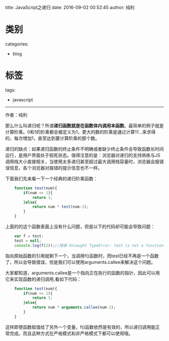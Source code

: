 title: JavaScript之递归
date: 2016-09-02 00:52:45
author: 纯利
# 类别
categories:
  - blog
# 标签
tags:
  - javascript
---
作者：纯利

那么什么叫递归呢？所谓**递归函数就是在函数体内调用本函数**。最简单的例子就是计算阶乘。0和1的阶乘都会被定义为1，更大的数的阶乘是通过计算1*1*...来求得的，每次增加1，直至达到要计算阶乘的那个数。

递归的缺点：如果递归函数的终止条件不明确或者缺少终止条件会导致函数长时间运行，是用户界面处于假死状态。值得注意的是：浏览器对递归的支持熟练与JS调用栈大小直接相关，当使用太多递归甚至超过最大调用栈容量时，浏览器会报错误信息，各个浏览器对报错的提示信息也不一样。

<!--more-->
下面我们先来看一下一个经典的递归阶乘函数：
```javascript
    function test(num){
        if(num <= 1){
            return 1;
        }else{
            return num * test(num-1);
        }
    }
```
上面的的这个函数表面上没有什么问题，但是以下的代码却可能会导致问题：
```javascript
    var f = test;
    test = null;
    console.log(f(2));//报错 Uncaught TypeError: test is not a function
```
指向原始函数的引用就剩下一个，当调用f()函数时，而test已经不再是一个函数了，所以会导致错误，但是我们可以使用arguments.callee来解决这个问题。

大家都知道，arguments.callee是一个指向正在执行的函数的指针，因此可以用它来实现函数的递归调用,看如下代码：
```javascript
    function test(num){
        if(num <= 1){
            return 1;
        }else{
            return num * arguments.callee(num-1);
        }
    }
```
这样即使函数赋值给了另外一个变量，f()函数依然是有效的，所以递归调用能正常完成。而且这种方式在严格模式和非严格模式下都可以使用哦。
